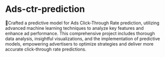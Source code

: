 # Ads-ctr-prediction
Crafted a  predictive  model for Ads Click-Through  Rate  prediction,  utilizing advanced  machine  learning techniques to analyze  key  features  and  enhance  ad   performance.  This  comprehensive   project  includes  thorough  data  analysis, insightful visualizations, and the implementation of predictive models, empowering advertisers to optimize strategies and deliver more accurate click-through rate predictions.
